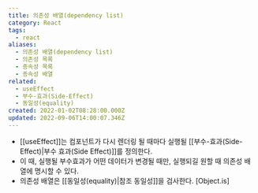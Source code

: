 ```yaml
---
title: 의존성 배열(dependency list)
category: React
tags:
  - react
aliases:
  - 의존성 배열(dependency list)
  - 의존성 목록
  - 종속성 목록
  - 종속성 배열
related:
  - useEffect
  - 부수-효과(Side-Effect)
  - 동일성(equality)
created: 2022-01-02T08:28:00.000Z
updated: 2022-09-06T14:00:07.346Z
---
```


<Metadata />

- [[useEffect]]는 컴포넌트가 다시 렌더링 될 때마다 실행될 [[부수-효과(Side-Effect)|부수 효과(Side Effect)]]를 정의한다.
- 이 때, 실행될 부수효과가 어떤 데이터가 변경될 때만, 실행되길 원할 때 의존성 배열에 명시할 수 있다.
- 의존성 배열은 [[동일성(equality)|참조 동일성]]을 검사한다. [Object.is]
